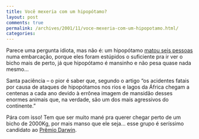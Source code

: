```yaml
---
title: Você mexeria com um hipopótamo?
layout: post
comments: true
permalink: /archives/2001/11/voce-mexeria-com-um-hipopotamo.html/
categories:
---
```

Parece uma pergunta idiota, mas não é: um hipopótamo <a href="http://ultimosegundo.ig.com.br/home/editorial/stories/editorial_body/0,1205,674546,00.html" >matou seis pessoas</a> numa embarcação, porque eles foram estúpidos o suficiente pra ir ver o bicho mais de perto, já que hipopótamo é mansinho e não pesa quase nada mesmo&#8230;

Santa paciência &#8211; o pior é saber que, segundo o artigo &#8220;os acidentes fatais por causa de ataques de hipopótamos nos rios e lagos da África chegam a centenas a cada ano devido à errônea imagem de mansidão desses enormes animais que, na verdade, são um dos mais agressivos do continente.&#8221;

Pára com isso! Tem que ser muito mané pra querer chegar perto de um bicho de 2000Kg, por mais manso que ele seja&#8230; esse grupo é seríssimo candidato ao <a href="http://www.darwinawards.com/" >Prêmio Darwin</a>.